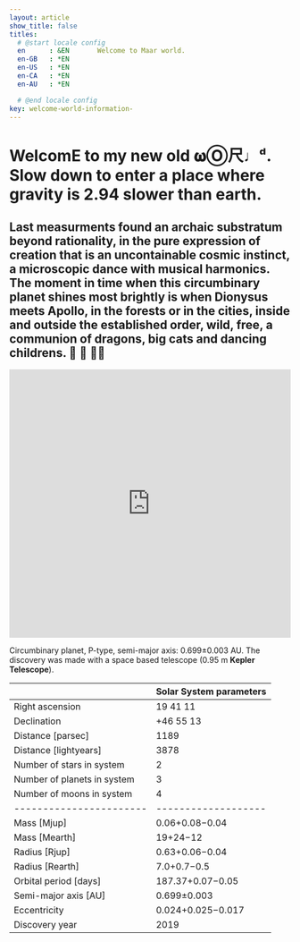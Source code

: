 ```yaml
---
layout: article
show_title: false
titles:
  # @start locale config
  en      : &EN       Welcome to Maar world.
  en-GB   : *EN
  en-US   : *EN
  en-CA   : *EN
  en-AU   : *EN

  # @end locale config
key: welcome-world-information-
---
```


<h1>   
  WelcomE to my new old 𝛚Ⓞ尺♩ᵈ. Slow down to enter a place where gravity is 2.94 slower than earth.<br>
</h1>
<h2>
  Last measurments found an archaic substratum beyond rationality, in the pure expression of creation that is an uncontainable cosmic instinct, a microscopic dance with musical harmonics. The moment in time when this circumbinary planet shines most brightly is when Dionysus meets Apollo, in the forests or in the cities, inside and outside the established order, wild, free, a communion of dragons, big cats and dancing childrens. 🐉 🦁 👼🏽 
</h2>

<iframe src='https://my.spline.design/maarworld-ebd9fde90c8236cfe8d3615a63b1d192/' frameborder='0' width='100%' height='480'></iframe>

Circumbinary planet, P-type, semi-major axis: 0.699±0.003 AU. 
The discovery was made with a space based telescope (0.95 m **Kepler Telescope**).


|           | Solar System parameters  |
|-----------------------------|-----------|
| Right ascension             | 19 41 11  |
| Declination                 | +46 55 13 |
| Distance [parsec]           | 1189      |
| Distance [lightyears]       | 3878      |
| Number of stars in system   | 2         |
| Number of planets in system | 3         |
| Number of moons in system | 4         |
|-----------------------|-------------------|
| Mass [Mjup]           | 0.06+0.08−0.04    |
| Mass [Mearth]         | 19+24−12          |
| Radius [Rjup]         | 0.63+0.06−0.04    |
| Radius [Rearth]       | 7.0+0.7−0.5       |
| Orbital period [days] | 187.37+0.07−0.05  |
| Semi-major axis [AU]  | 0.699±0.003       |
| Eccentricity          | 0.024+0.025−0.017 |
| Discovery year        | 2019              |

